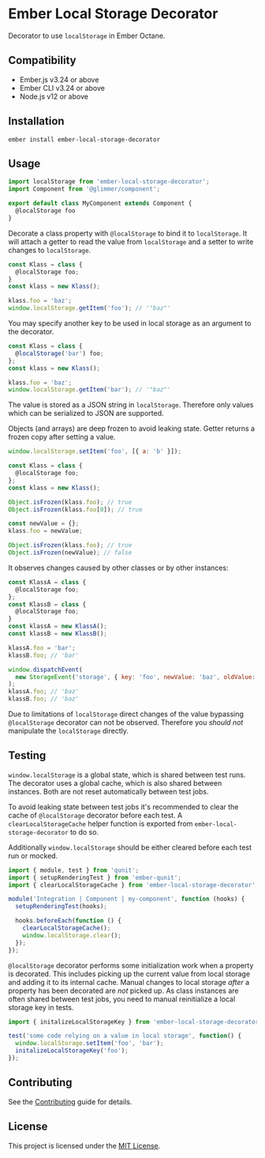 Ember Local Storage Decorator
==============================================================================

Decorator to use `localStorage` in Ember Octane.


Compatibility
------------------------------------------------------------------------------

* Ember.js v3.24 or above
* Ember CLI v3.24 or above
* Node.js v12 or above


Installation
------------------------------------------------------------------------------

```
ember install ember-local-storage-decorator
```


Usage
------------------------------------------------------------------------------

```js
import localStorage from 'ember-local-storage-decorator';
import Component from '@glimmer/component';

export default class MyComponent extends Component {
  @localStorage foo
}
```

Decorate a class property with `@localStorage` to bind it to `localStorage`.
It will attach a getter to read the value from `localStorage` and a setter
to write changes to `localStorage`.

```js
const Klass = class {
  @localStorage foo;
}
const klass = new Klass();

klass.foo = 'baz';
window.localStorage.getItem('foo'); // '"baz"'
```

You may specify another key to be used in local storage as an argument to the
decorator.

```js
const Klass = class {
  @localStorage('bar') foo;
};
const klass = new Klass();

klass.foo = 'baz';
window.localStorage.getItem('bar'); // '"baz"'
```

The value is stored as a JSON string in `localStorage`. Therefore only values
which can be serialized to JSON are supported.

Objects (and arrays) are deep frozen to avoid leaking state. Getter returns a
frozen copy after setting a value.

```js
window.localStorage.setItem('foo', [{ a: 'b' }]);

const Klass = class {
  @localStorage foo;
};
const klass = new Klass();

Object.isFrozen(klass.foo); // true
Object.isFrozen(klass.foo[0]); // true

const newValue = {};
klass.foo = newValue;

Object.isFrozen(klass.foo); // true
Object.isFrozen(newValue); // false
```

It observes changes caused by other classes or by other instances:

```js
const KlassA = class {
  @localStorage foo;
};
const KlassB = class {
  @localStorage foo;
}
const klassA = new KlassA();
const klassB = new KlassB();

klassA.foo = 'bar';
klassB.foo; // 'bar'

window.dispatchEvent(
  new StorageEvent('storage', { key: 'foo', newValue: 'baz', oldValue: 'bar' })
);
klassA.foo; // 'baz'
klassB.foo; // 'baz'
```

Due to limitations of `localStorage` direct changes of the value bypassing
`@localStorage` decorator can not be observed. Therefore you _should not_
manipulate the `localStorage` directly.

## Testing

`window.localStorage` is a global state, which is shared between test runs.
The decorator uses a global cache, which is also shared between instances.
Both are not reset automatically between test jobs.

To avoid leaking state between test jobs it's recommended to clear the cache
of `@localStorage` decorator before each test. A `clearLocalStorageCache`
helper function is exported from `ember-local-storage-decorator` to do so.

Additionally `window.localStorage` should be either cleared before each test
run or mocked.

```js
import { module, test } from 'qunit';
import { setupRenderingTest } from 'ember-qunit';
import { clearLocalStorageCache } from 'ember-local-storage-decorator';

module('Integration | Component | my-component', function (hooks) {
  setupRenderingTest(hooks);

  hooks.beforeEach(function () {
    clearLocalStorageCache();
    window.localStorage.clear();
  });
});
```

`@localStorage` decorator performs some initialization work when a property
is decorated. This includes picking up the current value from local storage
and adding it to its internal cache. Manual changes to local storage _after_
a property has been decorated are _not_ picked up. As class instances are
often shared between test jobs, you need to manual reinitialize a local
storage key in tests.

```js
import { initalizeLocalStorageKey } from 'ember-local-storage-decorator';

test('some code relying on a value in local storage', function() {
  window.localStorage.setItem('foo', 'bar');
  initalizeLocalStorageKey('foo');
});
```

Contributing
------------------------------------------------------------------------------

See the [Contributing](CONTRIBUTING.md) guide for details.


License
------------------------------------------------------------------------------

This project is licensed under the [MIT License](LICENSE.md).
